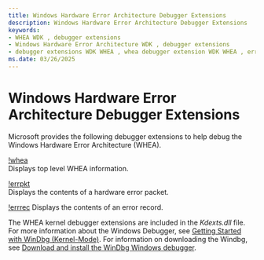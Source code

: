 ```yaml
---
title: Windows Hardware Error Architecture Debugger Extensions
description: Windows Hardware Error Architecture Debugger Extensions
keywords:
- WHEA WDK , debugger extensions
- Windows Hardware Error Architecture WDK , debugger extensions
- debugger extensions WDK WHEA , whea debugger extension WDK WHEA , errpkt debugger extension WDK WHEA , errrec debugger extension WDK WHEA
ms.date: 03/26/2025
---
```


# Windows Hardware Error Architecture Debugger Extensions

Microsoft provides the following debugger extensions to help debug the Windows Hardware Error Architecture (WHEA).

[!whea](../debuggercmds/-whea.md)  
Displays top level WHEA information.

[!errpkt](../debuggercmds/-errpkt.md)  
Displays the contents of a hardware error packet.

[!errrec](../debuggercmds/-errrec.md)
Displays the contents of an error record.

The WHEA kernel debugger extensions are included in the *Kdexts.dll* file. For more information about the Windows Debugger, see [Getting Started with WinDbg (Kernel-Mode)](../debugger/getting-started-with-windbg--kernel-mode-.md). For information on downloading the Windbg, see [Download and install the WinDbg Windows debugger](../debugger/index.md).
